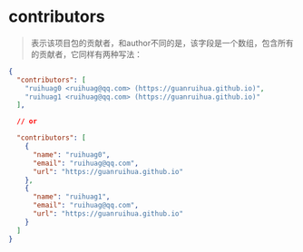 # contributors

> 表示该项目包的贡献者，和author不同的是，该字段是一个数组，包含所有的贡献者，它同样有两种写法：

```json
{
  "contributors": [
    "ruihuag0 <ruihuag@qq.com> (https://guanruihua.github.io)",
    "ruihuag1 <ruihuag@qq.com> (https://guanruihua.github.io)"
  ],

  // or

  "contributors": [
    {
      "name": "ruihuag0",
      "email": "ruihuag@qq.com",
      "url": "https://guanruihua.github.io"
    },
    {
      "name": "ruihuag1",
      "email": "ruihuag@qq.com",
      "url": "https://guanruihua.github.io"
    }
  ]
}
```
